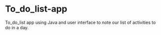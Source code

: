 # To_do_list-app
To_do_list app using Java and user interface to note our list of activities to do in a day.
